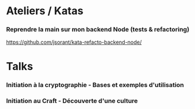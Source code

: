 # Ateliers / Katas

### Reprendre la main sur mon backend Node (tests & refactoring)

https://github.com/jsorant/kata-refacto-backend-node/

# Talks

### Initiation à la cryptographie - Bases et exemples d'utilisation

### Initiation au Craft - Découverte d'une culture
